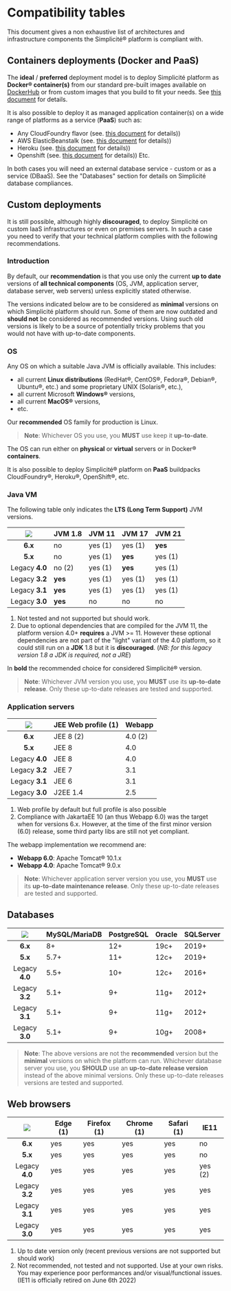Compatibility tables
=================

This document gives a non exhaustive list of architectures and infrastructure components the Simplicit&eacute;&reg; platform is compliant with.

Containers deployments (Docker and PaaS)
----------------------------------------

The **ideal** / **preferred** deployment model is to deploy Simplicit&eacute; platform as **Docker&reg; container(s)**
from our standard pre-built images available on [DockerHub](https://hub.docker.com/r/simplicite/) or from custom images that you build to fit your needs.
See [this document](/lesson/docs/operation/docker) for details.

It is also possible to deploy it as managed application container(s) on a wide range of platforms as a service (**PaaS**) such as:

- Any CloudFoundry flavor (see. [this document](/lesson/docs/operation/cloudfoundry) for details))
- AWS ElasticBeanstalk (see. [this document](/lesson/docs/operation/aws-elasticbeanstalk) for details))
- Heroku (see. [this document](/lesson/docs/operation/heroku) for details))
- Openshift (see. [this document](/lesson/docs/operation/openshift) for details))
Etc.

In both cases you will need an external database service - custom or as a service (DBaaS).
See the "Databases" section for details on Simplicit&eacute; database compliances.

Custom deployments
------------------

It is still possible, although highly **discouraged**, to deploy Simplicit&eacute; on custom IaaS infrastructures or even on premises servers.
In such a case you need to verify that your technical platform complies with the following recommendations.

### Introduction

By default, our **recommendation** is that you use only the current **up to date** versions of **all technical components**
(OS, JVM, application server, database server, web servers) unless explicitly stated otherwise.

The versions indicated below are to be considered as **minimal** versions on which Simplicit&eacute; platform should run.
Some of them are now outdated and **should not** be considered as recommended versions.
Using such old versions is likely to be a source of potentially tricky problems that you would not have with up-to-date components.

<h3 id="os">OS</h3>

Any OS on which a suitable Java JVM is officially available. This includes:

- all current **Linux distributions** (RedHat&reg;, CentOS&reg;, Fedora&reg;, Debian&reg;, Ubuntu&reg;, etc.) and some proprietary UNIX (Solaris&reg;, etc.),
- all current Microsoft **Windows&reg;** versions,
- all current **MacOS&reg;** versions,
- etc.

Our **recommended** OS family for production is Linux.

> **Note**: Whichever OS you use, you **MUST** use keep it **up-to-date**.

The OS can run either on **physical** or **virtual** servers or in Docker&reg; **containers**.

It is also possible to deploy Simplicit&eacute;&reg; platform on **PaaS** buildpacks CloudFoundry&reg;, Heroku&reg;, OpenShift&reg;, etc.

<h3 id="jvm">Java VM</h3>

The following table only indicates the **LTS (Long Term Support)** JVM versions.

| ![](https://platform.simplicite.io/logos/logo125.png) | JVM 1.8 | JVM 11       | JVM 17   | JVM 21   |
|:-----------------------------------------------------:|---------|--------------|----------|----------|
| **6.x**                                               | no      | yes (1)      | yes (1)  | **yes**  |
| **5.x**                                               | no      | yes (1)      | **yes**  | yes (1)  |
| Legacy **4.0**                                        | no (2)  | yes (1)      | **yes**  | yes (1)  |
| Legacy **3.2**                                        | **yes** | yes (1)      | yes (1)  | yes (1)  |
| Legacy **3.1**                                        | **yes** | yes (1)      | yes (1)  | yes (1)  |
| Legacy **3.0**                                        | **yes** | no           | no       | no       |

1. Not tested and not supported but should work.
2. Due to optional dependencies that are compiled for the JVM 11, the platform version 4.0+ **requires** a JVM &gt;= 11.
However these optional dependencies are not part of the "light" variant of the 4.0 platform, so it could still run on a **JDK** 1.8 but it is **discouraged**.
(_NB: for this legacy version 1.8 a JDK is required, not a JRE_)

In **bold** the recommended choice for considered Simplicit&eacute;&reg; version.

> **Note**: Whichever JVM version you use, you **MUST** use its **up-to-date release**.
> Only these up-to-date releases are tested and supported.

<h3 id="appservers">Application servers</h3>

| ![](https://platform.simplicite.io/logos/logo125.png) | JEE Web profile (1) | Webapp  |
|:-----------------------------------------------------:|---------------------|---------|
| **6.x**                                               | JEE 8 (2)           | 4.0 (2) |
| **5.x**                                               | JEE 8               | 4.0     |
| Legacy **4.0**                                        | JEE 8               | 4.0     |
| Legacy **3.2**                                        | JEE 7               | 3.1     |
| Legacy **3.1**                                        | JEE 6               | 3.1     |
| Legacy **3.0**                                        | J2EE 1.4            | 2.5     |

1. Web profile by default but full profile is also possible
2. Compliance with JakartaEE 10 (an thus Webapp 6.0) was the target when for versions 6.x.
However, at the time of the first minor version (6.0) release, some third party libs are still not yet compliant.

The webapp implementation we recommend are:

* **Webapp 6.0**: Apache Tomcat&reg; 10.1.x
* **Webapp 4.0**: Apache Tomcat&reg; 9.0.x

> **Note**: Whichever application server version you use, you **MUST** use its  **up-to-date maintenance release**. 
> Only these up-to-date releases are tested and supported.

<h2 id="databases">Databases</h2>

| ![](https://platform.simplicite.io/logos/logo125.png) | MySQL/MariaDB | PostgreSQL | Oracle   | SQLServer |
|:-----------------------------------------------------:|---------------|------------|----------|-----------|
| **6.x**                                               | 8+            | 12+        | 19c+     | 2019+     |
| **5.x**                                               | 5.7+          | 11+        | 12c+     | 2019+     |
| Legacy **4.0**                                        | 5.5+          | 10+        | 12c+     | 2016+     |
| Legacy **3.2**                                        | 5.1+          | 9+         | 11g+     | 2012+     |
| Legacy **3.1**                                        | 5.1+          | 9+         | 11g+     | 2012+     |
| Legacy **3.0**                                        | 5.1+          | 9+         | 10g+     | 2008+     |

> **Note**: The above versions are not the **recommended** version but the **minimal** versions on which the platform can run.
> Whichever database server you use, you **SHOULD** use an **up-to-date release version** instead of the above minimal versions.
> Only these up-to-date releases versions are tested and supported.

<h2 id="browsers">Web browsers</h2>

| ![](https://platform.simplicite.io/logos/logo125.png) | Edge (1) |Firefox (1) | Chrome (1) | Safari (1) | IE11    |
|:-----------------------------------------------------:|----------|------------|------------|------------|---------|
| **6.x**                                               | yes      | yes        | yes        | yes        | no      |
| **5.x**                                               | yes      | yes        | yes        | yes        | no      |
| Legacy **4.0**                                        | yes      | yes        | yes        | yes        | yes (2) |
| Legacy **3.2**                                        | yes      | yes        | yes        | yes        | yes     |
| Legacy **3.1**                                        | yes      | yes        | yes        | yes        | yes     |
| Legacy **3.0**                                        | yes      | yes        | yes        | yes        | yes     |

1. Up to date version only (recent previous versions are not supported but should work)
2. Not recommended, not tested and not supported. Use at your own risks. You may experience poor performances and/or visual/functional issues.
   (IE11 is officially retired on June 6th 2022)
